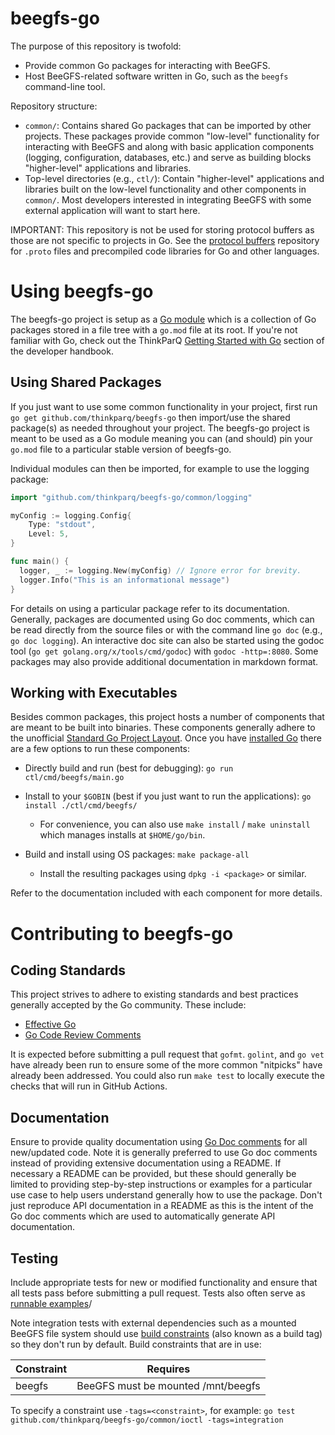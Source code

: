 # beegfs-go

The purpose of this repository is twofold:

* Provide common Go packages for interacting with BeeGFS.
* Host BeeGFS-related software written in Go, such as the `beegfs` command-line tool.

Repository structure:

* `common/`: Contains shared Go packages that can be imported by other projects. These packages
  provide common "low-level" functionality for interacting with BeeGFS and along with basic
  application components (logging, configuration, databases, etc.) and serve as building blocks
  "higher-level" applications and libraries.
* Top-level directories (e.g., `ctl/`): Contain "higher-level" applications and libraries
  built on the low-level functionality and other components in `common/`. Most developers interested
  in integrating BeeGFS with some external application will want to start here.

IMPORTANT: This repository is not be used for storing protocol buffers as those are not specific to
projects in Go. See the [protocol buffers](https://github.com/thinkparq/protobuf) repository for
`.proto` files and precompiled code libraries for Go and other languages.

# Using beegfs-go

The beegfs-go project is setup as a [Go module](https://go.dev/blog/using-go-modules) which is a
collection of Go packages stored in a file tree with a `go.mod` file at its root. If you're not
familiar with Go, check out the ThinkParQ [Getting Started with
Go](https://github.com/ThinkParQ/developer-handbook/tree/main/getting_started/go) section of the
developer handbook.

## Using Shared Packages

If you just want to use some common functionality in your project, first run `go get
github.com/thinkparq/beegfs-go` then import/use the shared package(s) as needed throughout your
project. The beegfs-go project is meant to be used as a Go module meaning you can (and should) pin
your `go.mod` file to a particular stable version of beegfs-go.

Individual modules can then be imported, for example to use the logging package:

```go
import "github.com/thinkparq/beegfs-go/common/logging"

myConfig := logging.Config{
    Type: "stdout",
    Level: 5,
}

func main() {
  logger, _ := logging.New(myConfig) // Ignore error for brevity.
  logger.Info("This is an informational message")
}
```
For details on using a particular package refer to its documentation. Generally, packages are
documented using Go doc comments, which can be read directly from the source files or with the
command line `go doc` (e.g., `go doc logging`). An interactive doc site can also be started using
the godoc tool (`go get golang.org/x/tools/cmd/godoc`) with `godoc -http=:8080`. Some packages may
also provide additional documentation in markdown format.

## Working with Executables

Besides common packages, this project hosts a number of components that are meant to be built into
binaries. These components generally adhere to the unofficial [Standard Go Project
Layout](https://github.com/golang-standards/project-layout). Once you have [installed
Go](https://go.dev/doc/install) there are a few options to run these components:

* Directly build and run (best for debugging): `go run ctl/cmd/beegfs/main.go`

* Install to your `$GOBIN` (best if you just want to run the applications): `go install ./ctl/cmd/beegfs/`
  * For convenience, you can also use `make install` / `make uninstall` which manages installs at `$HOME/go/bin`. 

* Build and install using OS packages: `make package-all` 
  * Install the resulting packages using `dpkg -i <package>` or similar.

Refer to the documentation included with each component for more details.

# Contributing to beegfs-go

## Coding Standards

This project strives to adhere to existing standards and best practices generally accepted by the Go
community. These include: 

* [Effective Go](https://golang.org/doc/effective_go)
* [Go Code Review Comments](https://github.com/golang/go/wiki/CodeReviewComments)

It is expected before submitting a pull request that `gofmt`. `golint`, and `go vet` have already
been run to ensure some of the more common "nitpicks" have already been addressed. You could also
run `make test` to locally execute the checks that will run in GitHub Actions.

## Documentation 

Ensure to provide quality documentation using [Go Doc comments](https://tip.golang.org/doc/comment)
for all new/updated code. Note it is generally preferred to use Go doc comments instead of providing
extensive documentation using a README.  If necessary a README can be provided, but these should
generally be limited to providing step-by-step instructions or examples for a particular use case to
help users understand generally how to use the package. Don't just reproduce API documentation in a
README as this is the intent of the Go doc comments which are used to automatically generate API
documentation. 

## Testing

Include appropriate tests for new or modified functionality and ensure that all tests pass before
submitting a pull request. Tests also often serve as [runnable
examples](https://github.com/golang/go/wiki/CodeReviewComments#examples)/

Note integration tests with external dependencies such as a mounted BeeGFS file system should use
[build constraints](https://pkg.go.dev/go/build#hdr-Build_Constraints) (also known as a build tag)
so they don't run by default. Build constraints that are in use: 

| Constraint | Requires                           |
| ---------- | ---------------------------------- |
| beegfs     | BeeGFS must be mounted /mnt/beegfs |

To specify a constraint use `-tags=<constraint>`, for example: `go test
github.com/thinkparq/beegfs-go/common/ioctl -tags=integration`
